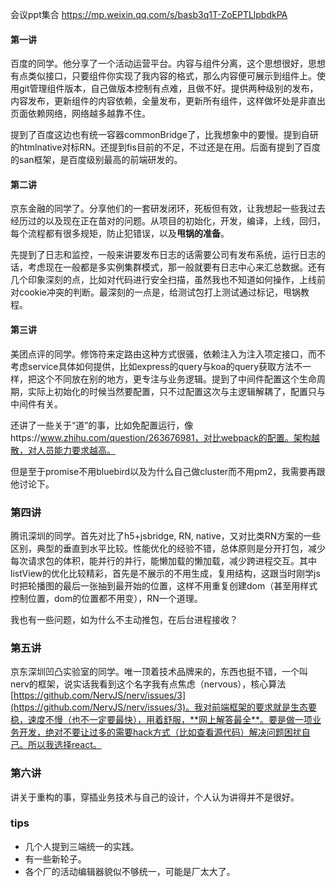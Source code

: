 会议ppt集合 https://mp.weixin.qq.com/s/basb3q1T-ZoEPTLlpbdkPA

#### 第一讲

百度的同学。他分享了一个活动运营平台。内容与组件分离，这个思想很好，思想有点类似接口，只要组件你实现了我内容的格式，那么内容便可展示到组件上。使用git管理组件版本，自己做版本控制有点难，且做不好。提供两种级别的发布，内容发布，更新组件的内容依赖，全量发布，更新所有组件，这样做坏处是非直出页面依赖网络，网络越多越靠不住。

提到了百度这边也有统一容器commonBridge了，比我想象中的要慢。提到自研的htmlnative对标RN。还提到fis目前的不足，不过还是在用。后面有提到了百度的san框架，是百度级别最高的前端研发的。

#### 第二讲

京东金融的同学了。分享他们的一套研发闭环，死板但有效，让我想起一些我过去经历过的以及现在正在苗对的问题。从项目的初始化，开发，编译，上线，回归，每个流程都有很多规矩，防止犯错误，以及**甩锅的准备**。

先提到了日志和监控，一般来讲要发布日志的话需要公司有发布系统，运行日志的话，考虑现在一般都是多实例集群模式，那一般就要有日志中心来汇总数据。还有几个印象深刻的点，比如对代码进行安全扫描，虽然我也不知道如何操作，上线前对cookie冲突的判断。最深刻的一点是，给测试包打上测试通过标记，甩锅教程。

#### 第三讲

美团点评的同学。修饰符来定路由这种方式很骚，依赖注入为注入项定接口，而不考虑service具体如何提供，比如express的query与koa的query获取方法不一样，把这个不同放在别的地方，更专注与业务逻辑。提到了中间件配置这个生命周期，实际上初始化的时候当然要配置，只不过配置这次与主逻辑解耦了，配置只与中间件有关。

还讲了一些关于“道”的事，比如免配置运行，像https://www.zhihu.com/question/263676981，对比webpack的配置。架构越散，对人员能力要求越高。

但是至于promise不用bluebird以及为什么自己做cluster而不用pm2，我需要再跟他讨论下。

### 第四讲

腾讯深圳的同学。首先对比了h5+jsbridge, RN, native，又对比类RN方案的一些区别，典型的垂直到水平比较。性能优化的经验不错，总体原则是分开打包，减少每次请求包的体积，能并行的并行，能懒加载的懒加载，减少跨进程交互。其中listView的优化比较精彩，首先是不展示的不用生成，复用结构，这跟当时刚学js时把轮播图的最后一张抽到最开始的位置，这样不用重复创建dom（甚至用样式控制位置，dom的位置都不用变），RN一个道理。

我也有一些问题，如为什么不主动推包，在后台进程接收？

### 第五讲

京东深圳凹凸实验室的同学。唯一顶着技术品牌来的，东西也挺不错，一个叫nerv的框架，说实话我看到这个名字我有点焦虑（nervous），核心算法[https://github.com/NervJS/nerv/issues/3](https://github.com/NervJS/nerv/issues/3)。我对前端框架的要求就是生态要稳，速度不慢（也不一定要最快），用着舒服，**网上解答最全**。要是做一项业务开发，绝对不要让过多的需要hack方式（比如查看源代码）解决问题困扰自己。所以我选择react。

### 第六讲

讲关于重构的事，穿插业务技术与自己的设计，个人认为讲得并不是很好。

### tips

- 几个人提到三端统一的实践。
- 有一些新轮子。
- 各个厂的活动编辑器貌似不够统一，可能是厂太大了。

